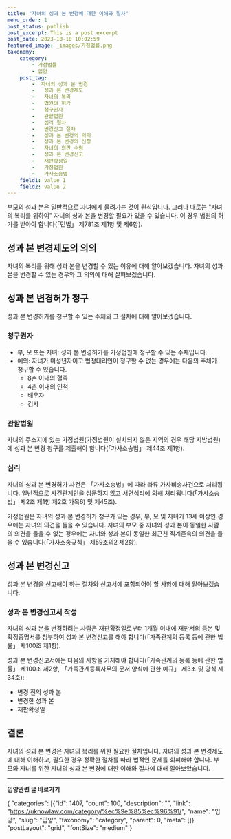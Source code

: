 ```yaml
---
title: "자녀의 성과 본 변경에 대한 이해와 절차"
menu_order: 1
post_status: publish
post_excerpt: This is a post excerpt
post_date: 2023-10-10 10:02:59
featured_image: _images/가정법률.png
taxonomy:
    category:
        - 가정법률
        - 입양
    post_tag:
        -  자녀의 성과 본 변경
        -   성과 본 변경제도
        -   자녀의 복리
        -   법원의 허가
        -   청구권자
        -   관할법원
        -   심리 절차
        -   변경신고 절차
        -   성과 본 변경의 의의
        -   성과 본 변경의 신청
        -   자녀의 의견 수렴
        -   성과 본 변경신고
        -   재판확정일
        -   가정법원
        -   가사소송법
    field1: value 1
    field2: value 2
---
```




부모의 성과 본은 일반적으로 자녀에게 물려가는 것이 원칙입니다. 그러나 때로는 "자녀의 복리를 위하여" 자녀의 성과 본을 변경할 필요가 있을 수 있습니다. 이 경우 법원의 허가를 받아야 합니다(「민법」 제781조 제1항 및 제6항).

## 성과 본 변경제도의 의의

자녀의 복리를 위해 성과 본을 변경할 수 있는 이유에 대해 알아보겠습니다. 자녀의 성과 본을 변경할 수 있는 경우와 그 의의에 대해 살펴보겠습니다.

## 성과 본 변경허가 청구

성과 본 변경허가를 청구할 수 있는 주체와 그 절차에 대해 알아보겠습니다.

### 청구권자

- 부, 모 또는 자녀: 성과 본 변경허가를 가정법원에 청구할 수 있는 주체입니다.
- 예외: 자녀가 미성년자이고 법정대리인이 청구할 수 없는 경우에는 다음의 주체가 청구할 수 있습니다.
  - 8촌 이내의 혈족
  - 4촌 이내의 인척
  - 배우자
  - 검사

### 관할법원

자녀의 주소지에 있는 가정법원(가정법원이 설치되지 않은 지역의 경우 해당 지방법원)에 성과 본 변경 청구를 제출해야 합니다(「가사소송법」 제44조 제1항).

### 심리

자녀의 성과 본 변경허가 사건은 「가사소송법」에 따라 라류 가사비송사건으로 처리됩니다. 일반적으로 사건관계인을 심문하지 않고 서면심리에 의해 처리됩니다(「가사소송법」 제2조 제1항 제2호 가목6) 및 제45조).

가정법원은 자녀의 성과 본 변경허가 청구가 있는 경우, 부, 모 및 자녀가 13세 이상인 경우에는 자녀의 의견을 들을 수 있습니다. 자녀의 부모 중 자녀와 성과 본이 동일한 사람의 의견을 들을 수 없는 경우에는 자녀와 성과 본이 동일한 최근친 직계존속의 의견을 들을 수 있습니다(「가사소송규칙」 제59조의2 제2항).

## 성과 본 변경신고

성과 본 변경을 신고해야 하는 절차와 신고서에 포함되어야 할 사항에 대해 알아보겠습니다.

### 성과 본 변경신고서 작성

자녀의 성과 본을 변경하려는 사람은 재판확정일로부터 1개월 이내에 재판서의 등본 및 확정증명서를 첨부하여 성과 본 변경신고를 해야 합니다(「가족관계의 등록 등에 관한 법률」 제100조 제1항).

성과 본 변경신고서에는 다음의 사항을 기재해야 합니다(「가족관계의 등록 등에 관한 법률」 제100조 제2항, 「가족관계등록사무의 문서 양식에 관한 예규」 제3조 및 양식 제34호):

- 변경 전의 성과 본
- 변경한 성과 본
- 재판확정일

## 결론

자녀의 성과 본 변경은 자녀의 복리를 위한 필요한 절차입니다. 자녀의 성과 본 변경제도에 대해 이해하고, 필요한 경우 정확한 절차를 따라 법적인 문제를 회피해야 합니다. 부모와 자녀를 위한 자녀의 성과 본 변경에 대한 이해와 절차에 대해 알아보았습니다.






















<!-- wp:separator -->
<hr class="wp-block-separator has-alpha-channel-opacity"/>
<!-- /wp:separator -->
<!-- wp:group {"backgroundColor":"base","layout":{"type":"constrained"}} -->
<div class="wp-block-group has-base-background-color has-background">
<!-- wp:paragraph {"align":"center","fontSize":"large"} -->
<p class="has-text-align-center has-large-font-size"><strong>입양관련 글 바로가기</strong></p>
<!-- /wp:paragraph -->

<!-- wp:latest-posts -->
{
"categories": [{"id": 1407, "count": 100, "description": "", "link": "https://uknowlaw.com/category/%ec%9e%85%ec%96%91/", "name": "입양", "slug": "입양", "taxonomy": "category", "parent": 0, "meta": []}
"postLayout": "grid",
"fontSize": "medium"
}
<!-- /wp:latest-posts -->

</div>
<!-- /wp:group -->
    